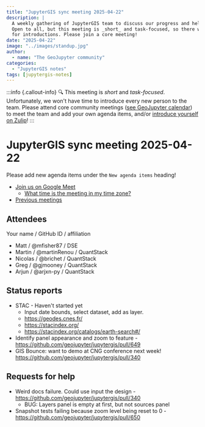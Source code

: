 ```yaml
---
title: "JupyterGIS sync meeting 2025-04-22"
description: |
  A weekly gathering of JupyterGIS team to discuss our progress and help each other out.
  Open to all, but this meeting is _short_ and task-focused, so there will not be time
  for introductions. Please join a core meeting!
date: "2025-04-22"
image: "../images/standup.jpg"
author:
  - name: "The GeoJupyter community"
categories:
  - "JupyterGIS notes"
tags: [jupytergis-notes]
---
```


:::info {.callout-info}
:mag: This meeting is _short_ and _task-focused_. Unfortunately, we won't have time to
introduce every new person to the team. Please attend core community meetings ([see
GeoJupyter calendar](https://geojupyter.org/calendar)) to meet the team and add your own
agenda items, and/or
[introduce yourself on Zulip](https://jupyter.zulipchat.com/#narrow/channel/471314-geojupyter/topic/Welcome)!
:::

# JupyterGIS sync meeting 2025-04-22

Please add new agenda items under the `New agenda items` heading!

- [Join us on Google Meet](https://meet.google.com/zhk-vygf-gke)
  - [What time is the meeting in my time zone?](https://dateful.com/convert/utc?t=4pm)
- [Previous meetings](https://geojupyter.org/blog/#category=JupyterGIS%20notes)


## Attendees

Your name / GitHub ID / affiliation

* Matt / @mfisher87 / DSE
* Martin / @martinRenou  / QuantStack
* Nicolas / @brichet / QuantStack
* Greg / @gjmooney / QuantStack
* Arjun / @arjxn-py / QuantStack


## Status reports

* STAC - Haven't started yet
    * Input date bounds, select dataset, add as layer.
    * https://geodes.cnes.fr/
    * https://stacindex.org/
    * https://stacindex.org/catalogs/earth-search#/
* Identify panel appearance and zoom to feature - https://github.com/geojupyter/jupytergis/pull/649
* GIS Bounce: want to demo at CNG conference next week! https://github.com/geojupyter/jupytergis/pull/340

## Requests for help

* Weird docs failure. Could use input the design - https://github.com/geojupyter/jupytergis/pull/340
    * BUG: Layers panel is empty at first, but not sources panel
* Snapshot tests failing because zoom level being reset to 0 - https://github.com/geojupyter/jupytergis/pull/650

